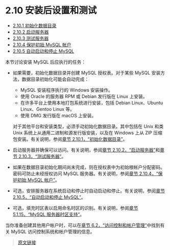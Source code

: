 # 2.10 安装后设置和测试

- [2.10.1 初始化数据目录](/2/2.10/2.10.1/data-directory-initialization.html)
- [2.10.2 启动服务器](/2/2.10/2.10.2/starting-server.html)
- [2.10.3 测试服务器](/2/2.10/2.10.3/testing-server.html)
- [2.10.4 保护初始 MySQL 帐户](/2/2.10/2.10.4/default-privileges.html)
- [2.10.5 自动启动和停止 MySQL](/2/2.10/2.10.5/automatic-start.html)

本节讨论安装 MySQL 后应执行的任务：

- 如果需要，初始化数据目录并创建 MySQL 授权表。对于某些 MySQL 安装方法，数据目录初始化可能会自动完成：

    - MySQL 安装程序执行的 Windows 安装操作。
    - 使用 Oracle 的服务器 RPM 或 Debian 发行版在 Linux 上安装。
    - 在许多平台上使用本地打包系统进行安装，包括 Debian Linux、Ubuntu Linux、Gentoo Linux 等。
    - 使用 DMG 发行版在 macOS 上安装。

    对于其他平台和安装类型，必须手动初始化数据目录。其中包括在 Unix 和类 Unix 系统上从通用二进制和源发行版安装，以及在 Windows 上从 ZIP 压缩包安装。有关说明，参阅[章节 2.10.1，“初始化数据目录”](/2/2.10/2.10.1/data-directory-initialization.html)。

- 启动服务器并确保可以访问。有关说明，参阅[章节 2.10.2，“启动服务器”](/2/2.10/2.10.2/starting-server.html)和[章节 2.10.3，“测试服务器”](/2/2.10/2.10.3/testing-server.html)。

- 如果在数据目录初始化期间尚未完成，则在授权表中为初始根帐户分配密码。密码可防止未经授权访问 MySQL 服务器。有关说明，参阅[章节 2.10.4，“保护初始 MySQL 帐户”](/2/2.10/2.10.4/default-privileges.html)。

- 可选，安排服务器在系统启动和停止时自动启动和停止。有关说明，参阅[章节 2.10.5，“自动启动和停止 MySQL”](/2/2.10/2.10.5/automatic-start.html)。

- 可选，填充时区表以启用命名时区的识别。有关说明，参阅[章节 5.1.15，“MySQL 服务器时区支持”](/5/5.1/5.1.15/time-zone-support.html)。

当你准备创建其他用户帐户时，可以在[章节 6.2，“访问控制和帐户管理”](/6/6.2/access-control.html)中找到有关 MySQL 访问控制系统和帐户管理的信息。

> [原文链接](https://dev.mysql.com/doc/refman/8.0/en/postinstallation.html)
